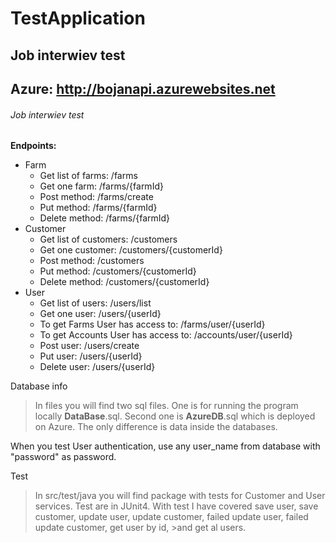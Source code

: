 # TestApplication
## Job interwiev test <h2> Azure: http://bojanapi.azurewebsites.net
###### Job interwiev test <h6>
**Endpoints:**
* Farm
  * Get list of farms: /farms
  * Get one farm: /farms/{farmId}
  * Post method: /farms/create
  * Put method: /farms/{farmId}
  * Delete method: /farms/{farmId}
* Customer
  * Get list of customers: /customers
  * Get one customer: /customers/{customerId}
  * Post method: /customers
  * Put method: /customers/{customerId}
  * Delete method: /customers/{customerId}
* User
  * Get list of users: /users/list
  * Get one user: /users/{userId}
  * To get Farms User has access to: /farms/user/{userId}
  * To get Accounts User has access to: /accounts/user/{userId}
  * Post user: /users/create
  * Put user: /users/{userId}
  * Delete user: /users/{userId}
 
Database info

> In files you will find two sql files. One is for running the program locally **DataBase**.sql.
> Second one is **AzureDB**.sql which is deployed on Azure. The only difference is data inside the databases. 

When you test User authentication, use any user_name from database with "password" as password.


Test

> In src/test/java you will find package with tests for Customer and User services. Test are in JUnit4. With test I have
> covered save user, save customer, update user, update customer, failed update user, failed update customer, get user by id, >and get al users.

